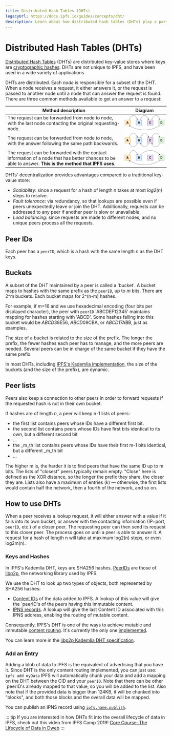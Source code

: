 ```yaml
---
title: Distributed Hash Tables (DHTs)
legacyUrl: https://docs.ipfs.io/guides/concepts/dht/
description: Learn about how distributed hash tables (DHTs) play a part in the overall lifecycle of IPFS.
---
```


<!-- What a DHT is. -->
<!-- Why/how IPFS uses them. -->
<!-- How to interact with the DHT. -->
<!-- Further reading. -->

# Distributed Hash Tables (DHTs)

[Distributed Hash Tables](https://en.wikipedia.org/wiki/Distributed_hash_table) (DHTs) are distributed key-value stores where keys are [cryptographic hashes](/concepts/hashing). DHTs are not unique to IPFS, and have been used in a wide variety of applications

DHTs are distributed. Each _node_ is responsible for a subset of the DHT. When a node receives a request, it either answers it, or the request is passed to another node until a node that can answer the request is found. There are three common methods available to get an answer to a request:

| Method description | Diagram |
| ------------------ | ------- |
| The request can be forwarded from node to node, with the last node contacting the original requesting-node. | ![Diagram of the direct with address DHT rounting method.](./images/dht/address-dht-method.png) |
| The request can be forwarded from node to node, with the answer following the same path backwards. | ![Diagram of the bounce DHT routing method](./images/dht/bounce-dht-method.png) |
| The request can be forwarded with the contact information of a node that has better chances to be able to answer. **This is the method that IPFS uses**. | ![Diagram of the suggestion DHT method](./images/dht/suggestion-dht-method.png) |

DHTs' decentralization provides advantages compared to a traditional key-value store:

- *Scalability*: since a request for a hash of length _n_ takes at most _log2(n)_ steps to resolve.
- *Fault tolerance*: via redundancy, so that lookups are possible even if peers unexpectedly leave or join the DHT. Additionally, requests can be addressed to any peer if another peer is slow or unavailable.
- *Load balancing*: since requests are made to different nodes, and no unique peers process all the requests.

## Peer IDs

Each peer has a `peerID`, which is a hash with the same length _n_ as the DHT keys.

## Buckets

A subset of the DHT maintained by a peer is called a 'bucket'. A bucket maps to hashes with the same prefix as the `peerID`, up to _m_ bits. There are 2^m buckets. Each bucket maps for 2^(n-m) hashes.

For example, if _m_=16 and we use hexadecimal encoding (four bits per displayed character), the peer with `peerID` 'ABCDEF12345' maintains mapping for hashes starting with 'ABCD'. Some hashes falling into this bucket would be *ABCD*38E56, *ABCD*09CBA, or *ABCD*17ABB, just as examples.

The size of a bucket is related to the size of the prefix. The longer the prefix, the fewer hashes each peer has to manage, and the more peers are needed. Several peers can be in charge of the same bucket if they have the same prefix.

In most DHTs, including [IPFS's Kademlia implementation](https://github.com/libp2p/specs/blob/8b89dc2521b48bf6edab7c93e8129156a7f5f02c/kad-dht/README.md), the size of the buckets (and the size of the prefix), are dynamic.

## Peer lists

Peers also keep a connection to other peers in order to forward requests if the requested hash is not in their own bucket.

If hashes are of length _n_, a peer will keep n-1 lists of peers:

- the first list contains peers whose IDs have a different first bit.
- the second list contains peers whose IDs have first bits identical to its own, but a different second bit
- ...
- the _m_th list contains peers whose IDs have their first m-1 bits identical, but a different _m_th bit
- ...

The higher m is, the harder it is to find peers that have the same ID up to m bits. The lists of "closest" peers typically remain empty.
"Close" here is defined as the XOR distance, so the longer the prefix they share, the closer they are.
Lists also have a maximum of entries (k) — otherwise, the first lists would contain half the network, then a fourth of the network, and so on.

## How to use DHTs

When a peer receives a lookup request, it will either answer with a value if it falls into its own bucket, or answer with the contacting information (IP+port, `peerID`, etc.) of a closer peer. The requesting peer can then send its request to this closer peer. The process goes on until a peer is able to answer it.
A request for a hash of length n will take at maximum log2(n) steps, or even log2m(n).

### Keys and Hashes

In IPFS's Kademlia DHT, keys are SHA256 hashes. [PeerIDs](https://docs.libp2p.io/concepts/peer-id/) are those of [libp2p](https://libp2p.io/), the networking library used by IPFS.

We use the DHT to look up two types of objects, both represented by SHA256 hashes:

- [Content IDs](/concepts/content-addressing) of the data added to IPFS. A lookup of this value will give the `peerID's of the peers having this immutable content.
- [IPNS records](/concepts/ipns). A lookup will give the last Content ID associated with this IPNS address, enabling the routing of mutable content.

Consequently, IPFS's DHT is one of the ways to achieve mutable and immutable [content routing](https://docs.libp2p.io/concepts/content-routing/). It's currently the only one [implemented](https://libp2p.io/implementations/#peer-routing).

You can learn more in the [libp2p Kademlia DHT specification](https://github.com/libp2p/specs/blob/8b89dc2521b48bf6edab7c93e8129156a7f5f02c/kad-dht/README.md).

### Add an Entry

Adding a blob of data to IPFS is the equivalent of advertising that you have it. Since DHT is the only content routing implemented, you can just use:
`ipfs add myData`
IPFS will automatically chunk your data and add a mapping on the DHT between the CID and your `peerID`. Note that there can be other `peerID's already mapped to that value, so you will be added to the list. Also note that if the provided data is bigger than 124KB, it will be chunked into "blocks", and both those blocks and the overall data will be mapped.

You can publish an IPNS record using [`ipfs.name.publish`](/concepts/ipns).

::: tip
If you are interested in how DHTs fit into the overall lifecycle of data in IPFS, check out this video from IPFS Camp 2019! [Core Course: The Lifecycle of Data in Dweb](https://www.youtube.com/watch?v=fLUq0RkiTBA)
:::
